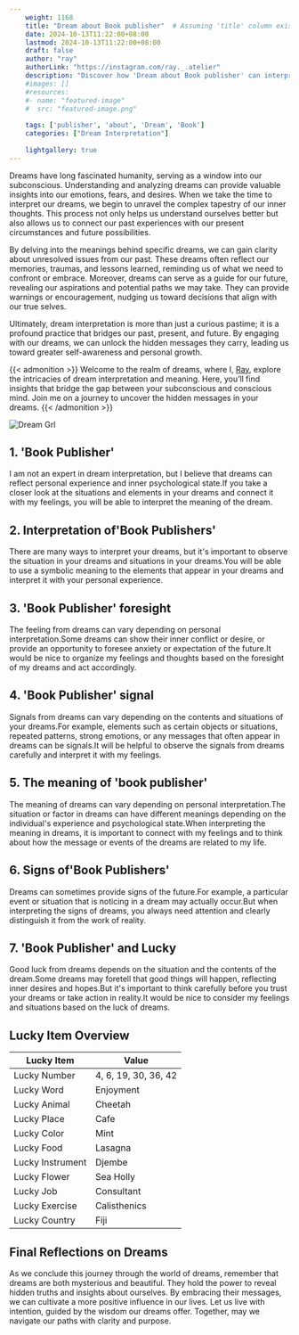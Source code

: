 ```yaml
---
    weight: 1168
    title: "Dream about Book publisher"  # Assuming 'title' column exists
    date: 2024-10-13T11:22:00+08:00
    lastmod: 2024-10-13T11:22:00+08:00
    draft: false
    author: "ray"
    authorLink: "https://instagram.com/ray._.atelier"
    description: "Discover how 'Dream about Book publisher' can interpret your future and uncover its significant meanings in your life."
    #images: []
    #resources:
    #- name: "featured-image"
    #  src: "featured-image.png"
    
    tags: ['publisher', 'about', 'Dream', 'Book']
    categories: ["Dream Interpretation"]
    
    lightgallery: true
---
```

    
Dreams have long fascinated humanity, serving as a window into our subconscious. Understanding and analyzing dreams can provide valuable insights into our emotions, fears, and desires. When we take the time to interpret our dreams, we begin to unravel the complex tapestry of our inner thoughts. This process not only helps us understand ourselves better but also allows us to connect our past experiences with our present circumstances and future possibilities.

By delving into the meanings behind specific dreams, we can gain clarity about unresolved issues from our past. These dreams often reflect our memories, traumas, and lessons learned, reminding us of what we need to confront or embrace. Moreover, dreams can serve as a guide for our future, revealing our aspirations and potential paths we may take. They can provide warnings or encouragement, nudging us toward decisions that align with our true selves.

Ultimately, dream interpretation is more than just a curious pastime; it is a profound practice that bridges our past, present, and future. By engaging with our dreams, we can unlock the hidden messages they carry, leading us toward greater self-awareness and personal growth.

{{< admonition >}}
Welcome to the realm of dreams, where I, [Ray](https://instagram.com/ray._.atelier), explore the intricacies of dream interpretation and meaning. Here, you’ll find insights that bridge the gap between your subconscious and conscious mind. Join me on a journey to uncover the hidden messages in your dreams.
{{< /admonition >}}

![Dream Grl](https://cdn.pixabay.com/photo/2017/11/02/03/35/gothic-2910057_1280.jpg "Dream Grl")

## 1. 'Book Publisher'
I am not an expert in dream interpretation, but I believe that dreams can reflect personal experience and inner psychological state.If you take a closer look at the situations and elements in your dreams and connect it with my feelings, you will be able to interpret the meaning of the dream.

## 2. Interpretation of'Book Publishers'
There are many ways to interpret your dreams, but it's important to observe the situation in your dreams and situations in your dreams.You will be able to use a symbolic meaning to the elements that appear in your dreams and interpret it with your personal experience.

## 3. 'Book Publisher' foresight
The feeling from dreams can vary depending on personal interpretation.Some dreams can show their inner conflict or desire, or provide an opportunity to foresee anxiety or expectation of the future.It would be nice to organize my feelings and thoughts based on the foresight of my dreams and act accordingly.

## 4. 'Book Publisher' signal
Signals from dreams can vary depending on the contents and situations of your dreams.For example, elements such as certain objects or situations, repeated patterns, strong emotions, or any messages that often appear in dreams can be signals.It will be helpful to observe the signals from dreams carefully and interpret it with my feelings.

## 5. The meaning of 'book publisher'
The meaning of dreams can vary depending on personal interpretation.The situation or factor in dreams can have different meanings depending on the individual's experience and psychological state.When interpreting the meaning in dreams, it is important to connect with my feelings and to think about how the message or events of the dreams are related to my life.

## 6. Signs of'Book Publishers'
Dreams can sometimes provide signs of the future.For example, a particular event or situation that is noticing in a dream may actually occur.But when interpreting the signs of dreams, you always need attention and clearly distinguish it from the work of reality.

## 7. 'Book Publisher' and Lucky
Good luck from dreams depends on the situation and the contents of the dream.Some dreams may foretell that good things will happen, reflecting inner desires and hopes.But it's important to think carefully before you trust your dreams or take action in reality.It would be nice to consider my feelings and situations based on the luck of dreams.

## Lucky Item Overview
| Lucky Item          | Value              |
|---------------|--------------------|
| Lucky Number        | 4, 6, 19, 30, 36, 42  |
| Lucky Word          | Enjoyment |
| Lucky Animal        | Cheetah |
| Lucky Place         | Cafe     |
| Lucky Color         | Mint     |
| Lucky Food          | Lasagna      |
| Lucky Instrument    | Djembe |
| Lucky Flower        | Sea Holly    |
| Lucky Job           | Consultant       |
| Lucky Exercise      | Calisthenics  |
| Lucky Country       | Fiji    |


##  Final Reflections on Dreams

As we conclude this journey through the world of dreams, remember that dreams are both mysterious and beautiful. They hold the power to reveal hidden truths and insights about ourselves. By embracing their messages, we can cultivate a more positive influence in our lives. Let us live with intention, guided by the wisdom our dreams offer. Together, may we navigate our paths with clarity and purpose.
